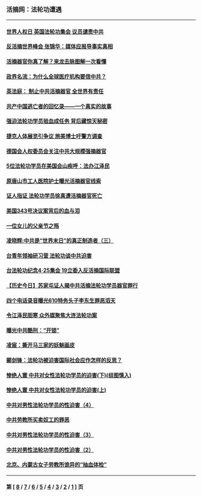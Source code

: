 ### 活摘网：法轮功遭遇
---
#### [世界人权日 英国法轮功集会 议员谴责中共](../../pages/nf5881/n13431763.md?04010430) 
#### [反活摘世界峰会 张锦华：媒体应报导事实真相](../../pages/nf5881/n13278502.md?04010430) 
#### [活摘器官你真了解？来龙去脉图解一次看懂](../../pages/nf5881/n13013820.md?04010430) 
#### [政界名流：为什么全球医疗机构要信中共？](../../pages/nf5881/n11945479.md?04010430) 
#### [英法庭： 制止中共活摘器官 全世界有责任](../../pages/nf5881/n11330691.md?04010430) 
#### [共产中国逃亡者的回忆录——一个真实的故事](../../pages/nf5881/n10918649.md?04010430) 
#### [强迫法轮功学员验血成任务 背后藏惊天秘密](../../pages/nf5881/n4252384.md?04010430) 
#### [捷克人体展览引争议 旅美博士吁警方调查](../../pages/nf5881/n9429187.md?04010430) 
#### [德国会人权委员会关注中共大规模强摘器官](../../pages/nf5881/n8418950.md?04010430) 
#### [5位法轮功学员在美国会山疾呼：法办江泽民](../../pages/nf5881/n8101519.md?04010430) 
#### [原唐山市工人医院护士曝光活摘器官线索](../../pages/nf5881/n8076384.md?04010430) 
#### [证人指证 法轮功学员徐真遭活摘器官死亡](../../pages/nf5881/n8042467.md?04010430) 
#### [美国343号决议案背后的血与泪](../../pages/nf5881/n8020684.md?04010430) 
#### [一位女儿的父亲节之殇](../../pages/nf5881/n8014122.md?04010430) 
#### [凌晓辉:中共是“世界末日”的真正制造者（三）](../../pages/nf5881/n4210333.md?04010430) 
#### [台青年领袖研习营 法轮功谈中共迫害](../../pages/nf5881/n4141857.md?04010430) 
#### [台法轮功纪念4‧25集会 19立委入反活摘国际联盟](../../pages/nf5881/n4141821.md?04010430) 
#### [【历史今日】苏家屯证人揭中共活摘法轮功学员器官罪行](../../pages/nf5881/n4135912.md?04010430) 
#### [四个电话录音曝光610特务头子李东生罪恶滔天](../../pages/nf5881/n4040060.md?04010430) 
#### [令江泽民胆寒 众外媒聚焦大连法轮功案](../../pages/nf5881/n3932671.md?04010430) 
#### [曝光中共酷刑：“开锁”](../../pages/nf5881/n3889373.md?04010430) 
#### [凌宸：撕开马三家的妖魅画皮](../../pages/nf5881/n3849369.md?04010430) 
#### [郦剑锋：法轮功被迫害国际社会应作怎样的反思？](../../pages/nf5881/n3824560.md?04010430) 
#### [惨绝人寰 中共对女性法轮功学员的迫害(下)(组图慎入)](../../pages/nf5881/n3816285.md?04010430) 
#### [惨绝人寰 中共对女性法轮功学员的迫害(上)](../../pages/nf5881/n3815374.md?04010430) 
#### [中共对男性法轮功学员的性迫害（4）](../../pages/nf5881/n3769144.md?04010430) 
#### [中共劳教所买卖奴工的罪恶](../../pages/nf5881/n3769378.md?04010430) 
#### [中共对男性法轮功学员的性迫害（3）](../../pages/nf5881/n3768231.md?04010430) 
#### [中共对男性法轮功学员的性迫害（2）](../../pages/nf5881/n3767211.md?04010430) 
#### [北京、内蒙古女子劳教所诡异的“抽血体检”](../../pages/nf5881/n3753158.md?04010430) 

---
#### 第 [ [8](./8.md?04010430) / [7](./7.md?04010430) / [6](./6.md?04010430) / [5](./5.md?04010430) / [4](./4.md?04010430) / [3](./3.md?04010430) / [2](./2.md?04010430) / [1](./1.md?04010430) ] 页
